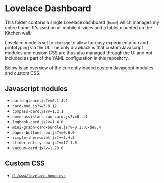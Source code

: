 # Lovelace Dashboard

This folder contains a single Lovelace dashboard (`home`) which manages my
entire home. It's used on all mobile devices and a tablet mounted on the Kitchen
wall.

Lovelace mode is set to `storage` to allow for easy experimentation and
prototyping via the UI. The only drawback is that custom Javascript modules and
custom CSS are thus also managed through the UI and not included as part of the
YAML configuration in this repository.

Below is an overview of the currently loaded custom Javascript modules and
custom CSS.

## Javascript modules

- `aarlo-glance.js?v=0.1.4.1`
- `card-mod.js?v=3.0.12`
- `compass-card.js?v=1.2.1`
- `home-assistant-sun-card.js?v=0.1.4`
- `logbook-card.js?v=1.4.0`
- `mini-graph-card-bundle.js?v=0.11.0-dev.4`
- `paper-buttons-row.js?v=0.6.0`
- `simple-thermostat.js?v=2.4.2`
- `slider-entity-row.js?v=17.1.0`
- `vacuum-card.js?v=1.23.0`

## Custom CSS

- [`📄 /www/lovelace-home.css`](/www/lovelace-home.css)
